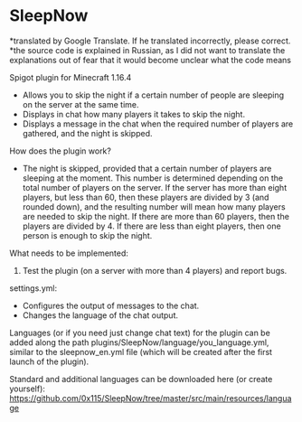 # SleepNow
*translated by Google Translate. If he translated incorrectly, please correct.
*the source code is explained in Russian, as I did not want to translate the explanations out of fear that it would become unclear what the code means

Spigot plugin for Minecraft 1.16.4 
- Allows you to skip the night if a certain number of people are sleeping on the server at the same time.
- Displays in chat how many players it takes to skip the night.
- Displays a message in the chat when the required number of players are gathered, and the night is skipped.

How does the plugin work?
- The night is skipped, provided that a certain number of players are sleeping at the moment. This number is determined depending on the total number of players on the server. If the server has more than eight players, but less than 60, then these players are divided by 3 (and rounded down), and the resulting number will mean how many players are needed to skip the night. If there are more than 60 players, then the players are divided by 4. If there are less than eight players, then one person is enough to skip the night.

What needs to be implemented:
1. Test the plugin (on a server with more than 4 players) and report bugs.

settings.yml:
- Configures the output of messages to the chat.
- Changes the language of the chat output.

Languages (or if you need just change chat text) for the plugin can be added along the path plugins/SleepNow/language/you_language.yml, similar to the sleepnow_en.yml file (which will be created after the first launch of the plugin).

Standard and additional languages can be downloaded here (or create yourself):
https://github.com/0x115/SleepNow/tree/master/src/main/resources/language
